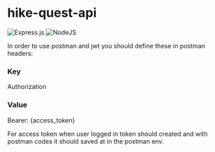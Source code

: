 ﻿# hike-quest-api
![Express.js](https://img.shields.io/badge/express.js-%23404d59.svg?style=for-the-badge&logo=express&logoColor=%2361DAFB) ![NodeJS](https://img.shields.io/badge/node.js-6DA55F?style=for-the-badge&logo=node.js&logoColor=white)


In order to use postman and jwt you should define these in postman headers:

<h3>Key</h3>
<p>Authorization</p>

<h3>Value</h3>
<p>Bearer: {access_token}</p>

For access token when user logged in token should created and with postman codes it should saved at  in the postman env. 
